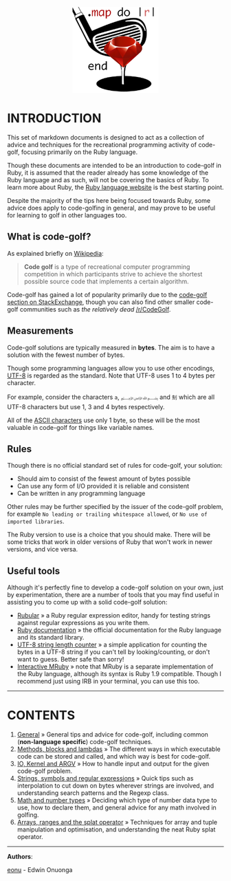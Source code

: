 <p align="center"><img width="200" src="assets/golf.png"></p>



# INTRODUCTION

This set of markdown documents is designed to act as a collection of advice and techniques for the recreational programming activity of code-golf, focusing primarily on the Ruby language.

Though these documents are intended to be an introduction to code-golf in Ruby, it is assumed that the reader already has some knowledge of the Ruby language and as such, will not be covering the basics of Ruby. To learn more about Ruby, the [Ruby language website](https://www.ruby-lang.org/en/) is the best starting point.

Despite the majority of the tips here being focused towards Ruby, some advice does apply to code-golfing in general, and may prove to be useful for learning to golf in other languages too.

## What is code-golf?

As explained briefly on [Wikipedia](https://en.wikipedia.org/wiki/Code_golf):

>**Code golf** is a type of recreational computer programming competition in which participants strive to achieve the shortest possible source code that implements a certain algorithm.

Code-golf has gained a lot of popularity primarily due to the [code-golf section on StackExchange](https://codegolf.stackexchange.com/), though you can also find other smaller code-golf communities such as *the relatively dead* [/r/CodeGolf](https://www.reddit.com/r/codegolf/).

## Measurements

Code-golf solutions are typically measured in **bytes**. The aim is to have a solution with the fewest number of bytes.

Though some programming languages allow you to use other encodings, [UTF-8](http://www.fileformat.info/info/unicode/utf8.htm) is regarded as the standard. Note that UTF-8 uses 1 to 4 bytes per character. 

For example, consider the characters `a`, `﷽` and `𠜎` which are all UTF-8 characters but use 1, 3 and 4 bytes respectively.

All of the [ASCII characters](http://www.asciitable.com/) use only 1 byte, so these will be the most valuable in code-golf for things like variable names.

## Rules

Though there is no official standard set of rules for code-golf, your solution:

- Should aim to consist of the fewest amount of bytes possible
- Can use any form of I/O provided it is reliable and consistent
- Can be written in any programming language

Other rules may be further specified by the issuer of the code-golf problem, for example `No leading or trailing whitespace allowed`, or `No use of imported libraries`.

The Ruby version to use is a choice that you should make. There will be some tricks that work in older versions of Ruby that won't work in newer versions, and vice versa.

## Useful tools

Although it's perfectly fine to develop a code-golf solution on your own, just by experimentation, there are a number of tools that you may find useful in assisting you to come up with a solid code-golf solution:

- [Rubular](http://rubular.com/) » a Ruby regular expression editor, handy for testing strings against regular expressions as you write them.
- [Ruby documentation](http://ruby-doc.org/) » the official documentation for the Ruby language and its standard library.
- [UTF-8 string length counter](https://mothereff.in/byte-counter) » a simple application for counting the bytes in a UTF-8 string if you can't tell by looking/counting, or don't want to guess. Better safe than sorry!
- [Interactive MRuby]() » note that MRuby is a separate implementation of the Ruby language, although its syntax is Ruby 1.9 compatible. Though I recommend just using IRB in your terminal, you can use this too.

---

# CONTENTS

1. [General](/articles/1.md) » General tips and advice for code-golf, including common (**non-language specific**) code-golf techniques.
2. [Methods, blocks and lambdas](/articles/2.md) » The different ways in which executable code can be stored and called, and which way is best for code-golf.
3. [IO, Kernel and ARGV](/articles/3.md) » How to handle input and output for the given code-golf problem.
4. [Strings, symbols and regular expressions](/articles/3.md) » Quick tips such as interpolation to cut down on bytes wherever strings are involved, and understanding search patterns and the Regexp class.
5. [Math and number types](/articles/3.md) » Deciding which type of number data type to use, how to declare them, and general advice for any math involved in golfing.
6. [Arrays, ranges and the splat operator](/articles/3.md) » Techniques for array and tuple manipulation and optimisation, and understanding the neat Ruby splat operator.

---

**Authors**: 

[eonu](https://github.com/eonu) - Edwin Onuonga